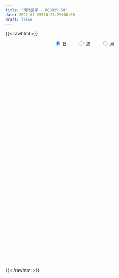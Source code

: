 ```yaml
---
title: "南微医学 - 688029.SH"
date: 2022-07-25T20:21:29+08:00
draft: false
---
```

{{< rawhtml >}}
    <div style="text-align: center">
        <label style="padding: 1rem;"><input style="margin-right: .5rem" type="radio" name="period" value="D" checked onclick="period_change(this)">日</label>
        <label style="padding: 1rem;"><input style="margin-right: .5rem" type="radio" name="period" value="W" onclick="period_change(this)">周</label>
        <label style="padding: 1rem;"><input style="margin-right: .5rem" type="radio" name="period" value="M" onclick="period_change(this)">月</label>
    </div>
    <div id="chart" style="height: 700px;"></div> 
    <script type="text/javascript">
        const D_v = [8666.78,9316.46,5639.7,8632.11,8055.95,9074.67,7490.91,7014.39,12343.51,11095.24,9982.57,13102.59,7995.64,8427.19,10511.25,9230.07,9056.03,6814.78,5018.11,8954.5,5644.68,6917.76,11739.97,10485.09,8112.72,9481.73,6617.25,4610.47,5752.56,5159.35,3498.18,4046.73,3996.81,6296.97,3571.34,5178.83,3821.89,5944.83,4609.03,4850.96,4277.92,6783.82,4803.47,4603.8,10282.67,7454.98,6349.04,8626.88,10382.56,7982.67,4923.64,5230.93,12125.79,5298.85,6171.5,5891.88,5523.66,7101.55,16485.69,10962.91,6446.5,4688.37,3605.14,12497.69,11855.02,8589.27,10290.56,11645.18,8511.2,5204.33,10123.58,10119.75,12306.82,7931.79,5322.27,11750.76,6424.96,5051.6,6803.67,6340.01,4425.32,4827.0,6502.32,4337.63,5551.69,11665.77,9048.92,5772.16,3514.29,3322.16,10127.42,12147.74,7952.02,5396.36,3096.42,2186.88,5888.8,7361.97,14178.92,8291.74,10339.2,18464.32,9099.57,6690.2,16381.18,9487.07,11417.6,7432.52,14362.39,19377.67,22265.82,12811.71,15843.49,8330.71,7744.81,4775.4,9132.94,7008.9,8660.89,7879.85,6011.77,9444.67,6317.05,5190.43,4896.13,10382.49,11878.37,32201.59,24174.68,11438.45,9057.54,10233.07,9739.07,7517.13,7482.93,7523.88,5418.16,10458.61,9575.54,7796.82,9349.65,7320.0,6655.7,4601.33,10328.45,11079.0,6460.72,13212.13,7642.87,5886.66,12236.74,11977.29,8390.53,6936.66,11292.21,11461.99,5509.18,8126.36,7729.3,8344.13,8402.11,7991.86,6496.03,9502.97,12850.17,4303.64,5270.73,4851.73,4500.12,3470.49,4703.61,6706.62,7427.21,7109.23,3773.86,6768.12,9235.92,4326.98,5899.73,4409.48,3791.38,6251.21,5781.86,3416.59,3174.32,3668.26,2762.28,5489.21,6780.17,4985.49,6250.88,3754.19,4757.33,10605.65,10028.08,13381.42,10134.54,9834.93,5650.16,8072.06,7350.08,7219.53,5827.58,5885.42,6652.0,10490.12,8182.79,10844.56,8749.82,10764.04,9415.97,5485.93,13175.99,4868.76,7360.0,9448.8,12912.15,11321.0,7479.47,8520.83,8518.25,13699.74,9684.04,7673.86,6280.8,10108.09,8443.62,7090.08,8497.73,10236.03,8973.67,7743.17,6636.57,9306.69,14226.44,6566.57,10254.62,5189.85,7569.28,5874.57,10026.86,4815.83,8004.2,10510.04,21102.33,14572.3,18328.0,12920.08,15285.52,13684.26,9742.68,9901.5,8637.84,6281.29,6558.58,5935.86,7229.42,6554.43,6634.67,9509.26,8827.32,7274.68,5164.22,7405.57,9126.01,9184.1,10026.43,6510.24,6553.34,5821.3,6905.23,5090.03,6704.16,4655.14,4791.72,5135.27,4781.39,35990.47,17790.2,13497.23,12290.16,21456.95,11606.26,14237.23,8225.19,10235.24,7356.84,7990.16,11297.95,7532.63,6688.33,7085.04,4390.24,9713.25,13723.69,16020.9,13120.78,11482.31,10256.52,10060.43,12997.19,15680.32,9657.62,8738.19,13101.32,9211.64,7939.04,10179.27,7429.58,9514.13,6939.82,9696.47,7962.68,9262.8,11567.09,8106.3,6422.18,8467.24,9711.4,9432.33,7737.26,11604.44,13094.65,9107.78,8571.22,7625.97,5397.97,9839.9,7209.72,12636.28,9809.88,8066.52,6772.1,6150.63,3853.76,6415.86,4782.85,5514.7,3792.61,4539.88,2702.63,7591.55,3493.95,5355.78,5484.01,4720.81,3819.08,3455.63,5987.44,6524.55,9339.15,5117.76,2628.63,4243.38,3455.24,5122.83,6141.55,3504.03,4924.03,5052.1,2900.73,4987.15,7526.66,5159.45,9576.88,10844.34,13647.9,7558.09,7534.5,11482.59,7637.08,11667.76,11381.16,13678.65,7680.43,8739.46,9351.5,14341.77,13841.58,7309.95,8250.22,7534.72,7387.24,6152.74,7813.98,10735.99,10839.58,10027.95,8293.85,6381.11,5962.44,10472.63,6411.24,7624.37,6534.16,11492.1,10130.03,10324.1,8490.62,9300.91,11705.98,7056.17,6945.26,7949.5,11934.26,8182.42,7919.9,7332.38,8263.67,6788.61,9181.3,7536.24,11763.16,19324.11,9100.33,8453.07,8024.96,9312.67,7969.78,6213.18,6026.33,5126.54,11690.25,8151.31,8122.87,6378.91,6415.9,8285.72,7898.86,10303.08,6379.29,7335.15,7694.95,9046.18,6133.53,5437.33,8279.42,12756.02,11468.65,19842.99,19087.9,9990.35,11443.56,9690.09,7482.34,6770.39,7410.37,12541.46,7311.31,8380.55,9986.19,9751.15,5519.02,6602.88,14555.49,12337.46,10083.29,8570.87,5591.93,7986.33,8250.51,10844.32,18512.11,17549.57,21550.93,9700.65,12345.67,10655.33,15241.8,22890.73,13783.94,10544.3,19895.47,20910.88,14001.78,16422.7,12034.15,13258.2,12540.25,11250.58,10530.01,12028.5,15192.61,24289.11,26513.59,21232.79,15436.88,17404.87,10013.36,10550.05,12237.41,7751.82,10819.04,8232.52,9527.0,7691.78,9644.84,34764.0,19691.82,15528.35]
const D_histogram = [0.0,0.3822678063,0.8472916681,1.0366575807,1.7493328731,2.130906661,2.2462695826,2.4599399572,1.7260552117,0.9044112316,-0.4475128377,-1.4568392047,-2.1715884463,-1.5992732309,-1.425958018,-1.6719369191,-2.543092868,-2.6888790356,-2.3764574522,-1.2345022105,-0.1631765126,0.9344501788,3.6755934723,4.0445548315,4.3155089018,3.7926180559,2.5369329524,1.8047929282,0.7062695979,-0.4855087572,-1.2056488695,-1.1199784103,-1.149572988,-0.5529057695,-0.8445540981,-1.6847022781,-1.9573048142,-1.8835091389,-1.8870109753,-2.1884712448,-1.8307326804,-1.6347207827,-1.6902151783,-1.8372369686,-1.918050885,-1.8523942915,-1.912409076,-1.9747643273,-2.2892784238,-2.8128878587,-2.7502074093,-2.1779468452,-1.4555541207,-0.9365417595,-0.6817580992,-0.4537804988,-0.0901479031,-0.0241068244,0.449335952,1.2378031091,1.530541849,1.724753301,1.4959297197,1.9065417588,2.7405707255,3.4154120412,3.6716246017,3.4464527266,3.1596324881,2.5931175101,1.6134302784,0.4798900694,-0.5341242911,-1.4099140067,-2.2105701503,-3.1258077324,-3.1783527186,-2.8001573029,-2.3619840565,-1.5202600344,-1.0278532297,-0.6802207568,-0.1049604032,0.494349271,1.3557104357,1.3005066832,1.3663600873,1.5755519066,1.4675496528,1.5861642243,2.3673094569,1.9959584661,1.5521485646,1.048188871,0.6945692144,0.4629830463,-0.2866596274,-0.9534694759,-2.1432442864,-3.1142778994,-3.9789140644,-4.4799608413,-4.394999371,-4.0290734482,-2.9973515103,-2.4283950399,-1.5821920905,-0.9214197828,-1.1528862665,-1.5784702483,-1.6001235409,-1.2049128135,-0.5823455696,0.1960879785,0.8216398721,1.1265267209,1.6203097256,1.6687574006,1.8969651448,1.6363484463,1.7946744576,2.2217026283,2.0315450287,1.6832472421,1.4455341858,1.2212061253,0.5490130235,-0.2550352532,-0.0255838776,0.7733047781,1.5293615436,2.53262643,2.6215996114,2.3866110796,1.990548255,1.6546186867,1.4863663989,1.7624096972,1.9378715268,1.2963911399,0.7581097232,-0.4343891756,-1.2063477753,-1.7059645452,-2.1528607374,-2.4011708737,-2.5996953249,-1.640893688,-0.7007515833,0.1257634259,1.7813084979,1.8343109423,2.1637519285,2.00608113,2.5678738218,3.1209220215,3.461353091,3.0390696795,2.189679639,1.2544365348,0.247732604,-1.174026072,-2.3160481767,-2.8665942388,-2.9006159354,-2.915202155,-2.8285110155,-2.4620115829,-2.1392276939,-1.982886144,-1.9766633695,-1.2300853215,-1.2881192609,-0.5617552442,-0.0742406387,0.5623744036,0.6744950863,0.7950733879,0.7456174352,0.8617055269,0.7135722639,1.2030518106,1.4919671208,1.6174814412,1.345047994,1.1011622055,0.9179916696,0.1492293959,0.1421185754,0.2646387062,0.8366309963,1.4178595033,1.8078033253,2.2192176895,2.5976808311,3.0280096835,3.0350849684,2.6266330793,2.2756576289,1.7409848529,1.3666761213,1.4725099239,1.248161412,0.4409564167,0.65756732,1.1303372069,1.4555052154,1.8139384411,1.9571466687,2.3868100294,2.6266297303,2.5470203957,3.0779660687,2.8112203696,2.7770417438,2.5031024612,3.1826522279,3.1086913205,2.8285468783,2.4848452926,2.3663792093,0.3470996876,-1.0392621505,-1.7834862165,-2.184898825,-3.2612047903,-4.0527459264,-4.4765867317,-4.7907010044,-4.4872651329,-4.1642861736,-3.5582528116,-2.990556894,-2.0154518514,0.0395974538,1.4077839459,2.1192790491,2.4753238997,2.6646834512,2.5918927797,3.1408479345,2.8712350797,1.7311120435,2.4394708715,0.007728933,-0.7292104415,-2.8971480586,-4.6496436322,-5.0220284279,-5.9783509043,-5.6389220286,-4.5114277862,-3.802903262,-3.0108455944,-1.7160753715,-0.2550548626,-0.2062043553,-0.3055569425,-0.7937532553,-2.4995672457,-2.3947637371,-1.3280819487,-1.13964306,-1.1770987555,0.1750240541,-0.0522941842,0.1273034191,-0.3858766229,-0.6813582829,-0.7544251473,-1.0743774093,-1.4832646113,-1.3206405613,-1.6266526785,-2.2289839173,-2.4743126626,-2.6643649191,-5.587461959,-6.2464191051,-5.8810095178,-3.7790815471,-4.3119631636,-4.7080114949,-4.3084215891,-4.0958211557,-3.9288414487,-3.4954170503,-3.0641830881,-1.5867418736,-0.7520525945,-0.5250045304,0.0367251632,0.4072775121,0.8367614818,2.4912968543,2.130068182,1.2993308577,1.7203604811,1.89740576,2.4350547039,3.1732849071,4.8892182822,5.5118472388,6.0575051908,7.3440527965,8.1320249198,8.3779032734,8.2437271722,7.5251803543,6.5859599169,5.7021944417,4.6165703368,3.533776228,2.6986601529,1.702223209,0.9204246413,0.1869599674,-0.3754402089,-0.7645449297,-1.2870964795,-1.911464772,-2.7808192041,-2.6311769803,-2.2741877795,-2.0030701345,-2.0838779906,-2.3686221522,-1.1998842539,-0.1052968306,-0.3409010757,0.4752943142,0.1537965107,0.3922873676,0.5624917391,0.1193719494,0.4501056955,0.3872502462,-0.2415279465,-0.6037427843,-0.8710525357,-1.1439279269,-1.3963599882,-1.6425374326,-2.1055476103,-2.8528067224,-3.3770884912,-3.538807665,-3.7171124519,-3.0162444091,-1.5267978876,-1.1454798913,-0.8130283986,-0.54656356,-0.8121749778,-0.7349937643,-1.185612438,-1.3382826833,-1.6039432052,-1.7001181222,-1.6524282357,-1.4756480203,-1.5257178481,-1.4961670218,-1.2935969866,-0.8772952851,-1.0118344624,-1.3654847648,-1.9005507201,-2.2623112322,-2.6425747647,-2.6944957206,-2.7697947136,-2.6050647348,-2.7035729498,-2.6200669002,-2.2326215902,-2.0342938275,-1.9117599572,-1.5924621881,-1.287389637,-0.9015449239,-0.9669834905,-0.8182473138,-0.8666726878,-0.7782524097,-0.6394682789,-0.5138636519,0.1539189665,0.6532822765,0.7156451347,0.9593296679,1.694819071,2.0286110698,2.4178045201,2.3390917486,1.9620703528,1.3686946551,1.6026272499,1.5638001947,1.9179083378,2.0307738233,1.9314719906,1.7548743349,1.3736282927,1.2530243573,0.8212579047,0.1999066731,-0.4328511511,-0.4017013557,-0.0700162863,-0.1300612225,-0.4519743224,-0.555717096,-0.176500005,-0.104363325,0.15211092,0.3558941379,0.8157390295,1.1580335822,1.0506024334,0.9638339537,0.7615419984,1.0943206237,1.1286062133,1.0588627213,0.8307083807,0.5050357678,0.0997002705,-0.4117646331,-0.4201870965,-0.6179871671,-0.4702406922,-0.2280956493,0.3412023644,0.5431203444,0.5961226706,0.6180207667,0.3364309077,-0.4347294396,-1.3290133582,-1.4802806127,-1.6880515478,-1.2036554838,-0.8179751559,-0.4869945427,-0.33800363,-0.0229408199,0.488877017,0.8293146717,1.0776977832,1.0486894219,0.9023838477,0.7570945944,0.6655581537,1.1840771054,1.7379127976,1.6516481364,1.4929614624,1.3084759931,1.1145090902,1.0766660289,1.3780771688,1.9210481309,2.544291619,3.1091785325,3.2446873591,3.3818363811,3.2185746678,0.9186143619,-0.8273439845,-1.8952512203,-2.4529791441,-2.2770317811,-1.7473728594,-1.3044241456,-1.0905095137,-1.0620624592,-1.0047055552,-0.7225379267,-0.5429899411,-0.402113216,-0.1962168853,0.0081774347,-0.1724363359,0.2598030631,0.5972579888,0.793711316,0.5871844096,0.537064045,0.4051374202,0.0441337661,-0.1984818146,-0.1029199358,-0.0465060955,-0.0647058685,-0.0239095001,0.1832447756,0.4463776985,0.4898312892,0.6640630447]
const D_fast = [0.0,0.4778347578,1.1546815367,1.6032118445,2.7532203552,3.6675208083,4.3444511255,5.1731064895,4.8707355468,4.2751943747,2.811392096,1.4378559278,0.1802095746,0.3527064823,0.1695321907,-0.4944309402,-2.0013601061,-2.8193660325,-3.1010588122,-2.2677291232,-1.2371975534,0.0940416827,3.7540833443,5.1341834114,6.4840147072,6.9092783752,6.2878265098,6.0068847177,5.0849287869,3.7717732424,2.7502209128,2.5558967694,2.2389089447,2.6973497208,2.1945628677,0.9332391181,0.1713103785,-0.2257712309,-0.7010258111,-1.5496038918,-1.6495484975,-1.8622167955,-2.3402649857,-2.9465960181,-3.5069226558,-3.9043646351,-4.4424816886,-4.9985280218,-5.8853617242,-7.1121931238,-7.7370645267,-7.7092906739,-7.3507864796,-7.0659095583,-6.9815654228,-6.8670329471,-6.5259373271,-6.4659229545,-5.8801461901,-4.7822282558,-4.1068540536,-3.4814542763,-3.3362954277,-2.4490479489,-0.9298763008,0.5988180252,1.7729367361,2.4093780426,2.9124659261,2.9942303257,2.4179006636,1.404332972,0.2567875387,-0.9714806787,-2.3247793597,-4.021468875,-4.8686020408,-5.1904459509,-5.3427687186,-4.8811097051,-4.6456662078,-4.4680889241,-3.9190686713,-3.1961716793,-1.9958829058,-1.7259599874,-1.3185165615,-0.7154367655,-0.4565516061,0.0586040214,1.4315766182,1.559215244,1.5034424836,1.2615300078,1.0815526548,0.9657122483,0.1444046677,-0.7607725498,-2.4863584319,-4.2359615197,-6.0953262009,-7.7163631881,-8.7301515606,-9.3714939998,-9.0891099394,-9.127252229,-8.6765973022,-8.2461799402,-8.7658679906,-9.5860695345,-10.0077537123,-9.9137711883,-9.4367903368,-8.609334794,-7.7783729324,-7.1918544034,-6.2929939673,-5.8273569422,-5.1249079118,-4.9764374987,-4.369442873,-3.3869890452,-3.0692603876,-2.9967463637,-2.8730758736,-2.7921024028,-3.3270422486,-4.1948493387,-3.9717939325,-2.9795790822,-1.8411819308,-0.2047604369,0.5396126473,0.9012768855,1.0028511246,1.080576228,1.2839155399,2.0005612625,2.6604909738,2.3431083719,1.994354386,0.6932581933,-0.3802873502,-1.3063952564,-2.2915066329,-3.1401094877,-3.9885577701,-3.4399795552,-2.6750253463,-1.8170694807,0.2838027158,0.7953828958,1.6657618642,2.0096113481,3.2133724954,4.5466512005,5.7524205427,6.0899045511,5.7879344203,5.1663004498,4.2215296701,2.5062644761,0.7852303272,-0.4819642947,-1.2411399751,-1.9845267335,-2.6049633478,-2.853966811,-3.0659898455,-3.4053698315,-3.8933128994,-3.4542561817,-3.8343199364,-3.2483947307,-2.7794402849,-2.0022316417,-1.7214871875,-1.4021405389,-1.2651921328,-0.9336776593,-0.9034178564,-0.1131753571,0.5487317333,1.078616414,1.1424449654,1.1738497283,1.2201771097,0.4887221851,0.5171410084,0.7058208157,1.4869708549,2.4226642377,3.264558891,4.2307776776,5.2586610269,6.4459923003,7.2118388273,7.460045208,7.6779841648,7.578557602,7.5459179007,8.0198791843,8.1075710254,7.4106051343,7.7916078676,8.5469620562,9.2360063686,10.0479242046,10.6804190994,11.7067849674,12.6032621008,13.1604078652,14.4608450553,14.8969044487,15.5569862589,15.9088225915,17.3840354152,18.0872473379,18.5142396153,18.7917493527,19.2648780718,17.3323734719,15.6861960963,14.4961004761,13.5484631614,11.6568559985,9.8521283808,8.3091408925,6.7973513688,5.9789709571,5.2608783729,4.977348532,4.7974052261,5.2686473058,7.3335959745,9.0537284531,10.2950433186,11.2699191441,12.1254495584,12.7006320818,14.0347992203,14.4829951354,13.77565011,15.0938766559,12.6640669507,11.7448249657,8.852600334,5.9376938524,4.3098019497,1.8588917472,0.7885901157,0.7882274117,0.5460261203,0.5853723893,1.4511237693,2.8483805626,2.8456799811,2.6699381582,1.9833035317,-0.3474022701,-0.8412896958,-0.1066283946,-0.203100271,-0.5348306553,0.8610481678,0.6206563835,0.8320798415,0.2224306438,-0.2433905868,-0.5050637381,-1.0936103524,-1.8733137072,-2.0408497976,-2.7535250845,-3.9131023025,-4.7770092135,-5.6331526997,-9.9531152294,-12.1736771518,-13.2785199439,-12.12136236,-13.7322347674,-15.3052859724,-15.9828014639,-16.7941563194,-17.6093869746,-18.0498168387,-18.3846286486,-17.3038729025,-16.6571967721,-16.5613998406,-15.9904888561,-15.5181171293,-14.8794427891,-12.602083203,-12.4307948298,-12.9366994397,-12.085579696,-11.4341829771,-10.2877703572,-8.7562189273,-5.8179809816,-3.8173902152,-1.7573559656,1.3652048392,4.1861831924,6.5265373644,8.4532930562,9.616041327,10.3233108687,10.865094004,10.9336124832,10.7342624315,10.5738113946,10.002930253,9.4512378456,8.7645131636,8.1082529351,7.5280119818,6.6836863121,5.5814518266,4.0168925935,3.5087405722,3.2971828281,3.0675329395,2.4657555858,1.5888558861,2.457622721,3.5258859366,3.2050564226,4.140075391,3.8570267152,4.193589414,4.5044167203,4.0911399179,4.5344000878,4.5683572001,3.8791970208,3.3660464869,2.8809736015,2.3221162286,1.7205941704,1.0637823678,0.0743852875,-1.3860755052,-2.7546293969,-3.8010504869,-4.9086333867,-4.9618264462,-3.8540793966,-3.7591313731,-3.6299369801,-3.5001130314,-3.9687681938,-4.0753354213,-4.8223572045,-5.3095981206,-5.9762444438,-6.4974488914,-6.8628660638,-7.0549978535,-7.4864971433,-7.8309880725,-7.9518172839,-7.7548394037,-8.1423371966,-8.8373586902,-9.8475623255,-10.7749006457,-11.8158078693,-12.5413527554,-13.3091004267,-13.7956366316,-14.5700380841,-15.1415487596,-15.3122588471,-15.6225045413,-15.9779106603,-16.0567284383,-16.0735032964,-15.9130448143,-16.2202292535,-16.2760549053,-16.5411484512,-16.6472912755,-16.6683742145,-16.6712355004,-15.9649731404,-15.3022892612,-15.0610151193,-14.5774981692,-13.4183039984,-12.5773592321,-11.5837146518,-11.0776544861,-10.9641582937,-11.2153603277,-10.5807709204,-10.2286479269,-9.3950626993,-8.774503758,-8.3909375931,-8.1288166651,-8.1666556341,-7.9740034802,-8.2004554566,-8.7718300199,-9.5128006319,-9.5820761754,-9.2678951776,-9.3604554194,-9.7953620998,-10.0380341475,-9.7029420577,-9.656896209,-9.362394234,-9.0696374816,-8.4058578326,-7.7740548844,-7.6188354249,-7.4646454161,-7.4765518718,-6.8701930906,-6.5537559476,-6.3587837593,-6.3792610048,-6.5786746757,-6.9590851054,-7.5734911673,-7.6869604047,-8.0392572671,-8.0090709653,-7.8239498347,-7.16935123,-6.8316531638,-6.6296201699,-6.4532168822,-6.6506990143,-7.5305417215,-8.7570789797,-9.2784163873,-9.9082002094,-9.7247180163,-9.5435314774,-9.3342994999,-9.2698094947,-8.9604818895,-8.3264447985,-7.7786784758,-7.2608709185,-7.0277069244,-6.9484165366,-6.9044321413,-6.8295790436,-6.0150408156,-5.0267269239,-4.700079551,-4.4855258594,-4.3428923305,-4.2582319608,-4.0269085149,-3.3809780828,-2.357745088,-1.0984286951,0.2437528515,1.1904335178,2.1730416351,2.8144235888,0.7441168733,-1.2086774692,-2.75039751,-3.9213702199,-4.3146808021,-4.2218650952,-4.1050224178,-4.1637351644,-4.4008037247,-4.5946232095,-4.4930900627,-4.4492895624,-4.4089411412,-4.2520990318,-4.0456603532,-4.2693832078,-3.772193043,-3.28542362,-2.8905424639,-2.9502732679,-2.8661276213,-2.896769891,-3.2467401036,-3.538976138,-3.4691442431,-3.4243569266,-3.4587331667,-3.4239141734,-3.1709487038,-2.7962213563,-2.6303099432,-2.2900624265]
const D_slow = [0.0,0.0955669516,0.3073898686,0.5665542638,1.003887482,1.5366141473,2.0981815429,2.7131665323,3.1446803352,3.3707831431,3.2589049337,2.8946951325,2.3517980209,1.9519797132,1.5954902087,1.1775059789,0.5417327619,-0.130486997,-0.72460136,-1.0332269126,-1.0740210408,-0.8404084961,0.078489872,1.0896285799,2.1685058053,3.1166603193,3.7508935574,4.2020917895,4.3786591889,4.2572819996,3.9558697823,3.6758751797,3.3884819327,3.2502554903,3.0391169658,2.6179413963,2.1286151927,1.657737908,1.1859851642,0.638867353,0.1811841829,-0.2274960128,-0.6500498074,-1.1093590495,-1.5888717708,-2.0519703436,-2.5300726126,-3.0237636945,-3.5960833004,-4.2993052651,-4.9868571174,-5.5313438287,-5.8952323589,-6.1293677988,-6.2998073236,-6.4132524483,-6.4357894241,-6.4418161301,-6.3294821421,-6.0200313649,-5.6373959026,-5.2062075773,-4.8322251474,-4.3555897077,-3.6704470263,-2.816594016,-1.8986878656,-1.037074684,-0.2471665619,0.4011128156,0.8044703852,0.9244429025,0.7909118298,0.4384333281,-0.1142092095,-0.8956611426,-1.6902493222,-2.390288648,-2.9807846621,-3.3608496707,-3.6178129781,-3.7878681673,-3.8141082681,-3.6905209504,-3.3515933414,-3.0264666706,-2.6848766488,-2.2909886721,-1.9241012589,-1.5275602029,-0.9357328387,-0.4367432221,-0.048706081,0.2133411368,0.3869834404,0.502729202,0.4310642951,0.1926969261,-0.3431141455,-1.1216836203,-2.1164121364,-3.2364023468,-4.3351521895,-5.3424205516,-6.0917584292,-6.6988571891,-7.0944052117,-7.3247601574,-7.6129817241,-8.0075992861,-8.4076301714,-8.7088583748,-8.8544447672,-8.8054227725,-8.6000128045,-8.3183811243,-7.9133036929,-7.4961143428,-7.0218730566,-6.612785945,-6.1641173306,-5.6086916735,-5.1008054163,-4.6799936058,-4.3186100594,-4.0133085281,-3.8760552722,-3.9398140855,-3.9462100549,-3.7528838604,-3.3705434744,-2.7373868669,-2.0819869641,-1.4853341942,-0.9876971304,-0.5740424587,-0.202450859,0.2381515653,0.722619447,1.046717232,1.2362446628,1.1276473689,0.8260604251,0.3995692888,-0.1386458956,-0.738938614,-1.3888624452,-1.7990858672,-1.974273763,-1.9428329065,-1.4975057821,-1.0389280465,-0.4979900644,0.0035302181,0.6454986736,1.425729179,2.2910674517,3.0508348716,3.5982547813,3.911863915,3.973797066,3.680290548,3.1012785039,2.3846299442,1.6594759603,0.9306754216,0.2235476677,-0.391955228,-0.9267621515,-1.4224836875,-1.9166495299,-2.2241708603,-2.5462006755,-2.6866394866,-2.7051996462,-2.5646060453,-2.3959822738,-2.1972139268,-2.010809568,-1.7953831863,-1.6169901203,-1.3162271676,-0.9432353875,-0.5388650272,-0.2026030286,0.0726875227,0.3021854401,0.3394927891,0.375022433,0.4411821095,0.6503398586,1.0048047344,1.4567555657,2.0115599881,2.6609801959,3.4179826168,4.1767538589,4.8334121287,5.4023265359,5.8375727491,6.1792417795,6.5473692604,6.8594096134,6.9696487176,7.1340405476,7.4166248493,7.7805011532,8.2339857635,8.7232724307,9.319974938,9.9766323706,10.6133874695,11.3828789866,12.0856840791,12.779944515,13.4057201303,14.2013831873,14.9785560174,15.685692737,16.3069040601,16.8984988625,16.9852737844,16.7254582467,16.2795866926,15.7333619864,14.9180607888,13.9048743072,12.7857276243,11.5880523732,10.4662360899,9.4251645465,8.5356013436,7.7879621201,7.2840991573,7.2939985207,7.6459445072,8.1757642695,8.7945952444,9.4607661072,10.1087393021,10.8939512857,11.6117600557,12.0445380665,12.6544057844,12.6563380177,12.4740354073,11.7497483926,10.5873374846,9.3318303776,7.8372426515,6.4275121444,5.2996551978,4.3489293823,3.5962179837,3.1671991408,3.1034354252,3.0518843364,2.9754951008,2.7770567869,2.1521649755,1.5534740413,1.2214535541,0.9365427891,0.6422681002,0.6860241137,0.6729505677,0.7047764225,0.6083072667,0.437967696,0.2493614092,-0.0192329431,-0.3900490959,-0.7202092363,-1.1268724059,-1.6841183852,-2.3026965509,-2.9687877807,-4.3656532704,-5.9272580467,-7.3975104261,-8.3422808129,-9.4202716038,-10.5972744775,-11.6743798748,-12.6983351637,-13.6805455259,-14.5543997885,-15.3204455605,-15.7171310289,-15.9051441775,-16.0363953101,-16.0272140193,-15.9253946413,-15.7162042709,-15.0933800573,-14.5608630118,-14.2360302974,-13.8059401771,-13.3315887371,-12.7228250611,-11.9295038344,-10.7071992638,-9.3292374541,-7.8148611564,-5.9788479573,-3.9458417273,-1.851365909,0.209565884,2.0908609726,3.7373509518,5.1628995623,6.3170421465,7.2004862035,7.8751512417,8.300707044,8.5308132043,8.5775531962,8.4836931439,8.2925569115,7.9707827916,7.4929165986,6.7977117976,6.1399175525,5.5713706076,5.070603074,4.5496335764,3.9574780383,3.6575069748,3.6311827672,3.5459574983,3.6647810768,3.7032302045,3.8013020464,3.9419249812,3.9717679685,4.0842943924,4.1811069539,4.1207249673,3.9697892712,3.7520261373,3.4660441555,3.1169541585,2.7063198004,2.1799328978,1.4667312172,0.6224590944,-0.2622428219,-1.1915209348,-1.9455820371,-2.327281509,-2.6136514818,-2.8169085815,-2.9535494715,-3.156593216,-3.340341657,-3.6367447665,-3.9713154373,-4.3723012386,-4.7973307692,-5.2104378281,-5.5793498332,-5.9607792952,-6.3348210507,-6.6582202973,-6.8775441186,-7.1305027342,-7.4718739254,-7.9470116054,-8.5125894135,-9.1732331046,-9.8468570348,-10.5393057132,-11.1905718969,-11.8664651343,-12.5214818594,-13.0796372569,-13.5882107138,-14.0661507031,-14.4642662501,-14.7861136594,-15.0114998904,-15.253245763,-15.4578075915,-15.6744757634,-15.8690388658,-16.0289059356,-16.1573718485,-16.1188921069,-15.9555715378,-15.7766602541,-15.5368278371,-15.1131230694,-14.6059703019,-14.0015191719,-13.4167462347,-12.9262286465,-12.5840549828,-12.1833981703,-11.7924481216,-11.3129710371,-10.8052775813,-10.3224095837,-9.883691,-9.5402839268,-9.2270278375,-9.0217133613,-8.971736693,-9.0799494808,-9.1803748197,-9.1978788913,-9.2303941969,-9.3433877775,-9.4823170515,-9.5264420527,-9.552532884,-9.514505154,-9.4255316195,-9.2215968621,-8.9320884666,-8.6694378582,-8.4284793698,-8.2380938702,-7.9645137143,-7.682362161,-7.4176464806,-7.2099693855,-7.0837104435,-7.0587853759,-7.1617265342,-7.2667733083,-7.4212701,-7.5388302731,-7.5958541854,-7.5105535943,-7.3747735082,-7.2257428406,-7.0712376489,-6.987129922,-7.0958122819,-7.4280656214,-7.7981357746,-8.2201486616,-8.5210625325,-8.7255563215,-8.8473049572,-8.9318058647,-8.9375410696,-8.8153218154,-8.6079931475,-8.3385687017,-8.0763963462,-7.8508003843,-7.6615267357,-7.4951371973,-7.199117921,-6.7646397216,-6.3517276874,-5.9784873218,-5.6513683236,-5.372741051,-5.1035745438,-4.7590552516,-4.2787932189,-3.6427203141,-2.865425681,-2.0542538412,-1.208794746,-0.404151079,-0.1744974885,-0.3813334847,-0.8551462897,-1.4683910758,-2.037649021,-2.4744922359,-2.8005982723,-3.0732256507,-3.3387412655,-3.5899176543,-3.770552136,-3.9062996213,-4.0068279252,-4.0558821466,-4.0538377879,-4.0969468719,-4.0319961061,-3.8826816089,-3.6842537799,-3.5374576775,-3.4031916662,-3.3019073112,-3.2908738697,-3.3404943233,-3.3662243073,-3.3778508311,-3.3940272983,-3.4000046733,-3.3541934794,-3.2425990548,-3.1201412325,-2.9541254713]
const D_data = [['2020-07-02', 235.34, 226.81, 222.88, 237.51],['2020-07-03', 225.2, 232.8, 222.86, 240.4],['2020-07-06', 233.0, 236.66, 226.02, 238.38],['2020-07-07', 233.58, 235.8, 232.02, 242.32],['2020-07-08', 240.0, 246.04, 236.05, 251.0],['2020-07-09', 245.1, 246.6, 240.02, 250.02],['2020-07-10', 247.0, 246.63, 243.2, 253.86],['2020-07-13', 247.8, 250.99, 246.52, 252.43],['2020-07-14', 249.0, 239.8, 236.52, 249.0],['2020-07-15', 238.48, 236.0, 233.38, 245.51],['2020-07-16', 235.96, 224.11, 222.0, 237.96],['2020-07-17', 224.0, 221.67, 207.52, 226.98],['2020-07-20', 222.2, 219.6, 210.5, 223.5],['2020-07-21', 218.0, 234.14, 217.4, 234.21],['2020-07-22', 234.24, 230.2, 226.06, 239.73],['2020-07-23', 229.8, 223.7, 223.5, 233.45],['2020-07-24', 222.03, 211.26, 211.23, 223.23],['2020-07-27', 210.79, 215.52, 208.61, 217.36],['2020-07-28', 215.06, 219.62, 213.52, 223.7],['2020-07-29', 220.89, 232.39, 217.91, 235.0],['2020-07-30', 232.0, 236.8, 230.0, 237.33],['2020-07-31', 233.64, 243.19, 233.64, 243.4],['2020-08-03', 245.06, 276.01, 245.06, 283.0],['2020-08-04', 278.0, 257.9, 252.51, 278.0],['2020-08-05', 257.78, 262.0, 254.0, 271.0],['2020-08-06', 262.0, 255.0, 251.8, 266.5],['2020-08-07', 253.9, 244.02, 238.0, 259.91],['2020-08-10', 243.8, 247.5, 238.02, 251.25],['2020-08-11', 246.01, 239.56, 238.0, 248.48],['2020-08-12', 236.75, 232.88, 227.26, 239.55],['2020-08-13', 237.73, 233.51, 232.7, 244.52],['2020-08-14', 234.55, 241.5, 230.0, 242.57],['2020-08-17', 240.75, 239.8, 235.0, 240.75],['2020-08-18', 240.95, 248.98, 240.95, 252.4],['2020-08-19', 250.27, 238.56, 238.1, 250.27],['2020-08-20', 237.0, 228.0, 227.92, 237.0],['2020-08-21', 228.13, 230.97, 228.13, 236.89],['2020-08-24', 230.0, 233.5, 218.21, 234.79],['2020-08-25', 231.81, 231.41, 230.0, 236.0],['2020-08-26', 232.07, 225.34, 223.0, 235.88],['2020-08-27', 225.13, 232.2, 220.3, 232.36],['2020-08-28', 231.77, 230.28, 222.5, 234.27],['2020-08-31', 229.1, 226.11, 225.0, 232.8],['2020-09-01', 227.9, 222.87, 222.01, 227.9],['2020-09-02', 223.2, 221.38, 212.01, 224.45],['2020-09-03', 222.0, 221.4, 214.88, 228.0],['2020-09-04', 218.68, 218.0, 213.13, 220.98],['2020-09-07', 216.0, 215.68, 212.5, 221.25],['2020-09-08', 215.68, 209.31, 203.75, 216.68],['2020-09-09', 206.48, 201.8, 200.8, 207.53],['2020-09-10', 204.5, 205.0, 202.62, 209.0],['2020-09-11', 202.02, 210.38, 202.02, 214.98],['2020-09-14', 216.0, 213.5, 210.52, 228.97],['2020-09-15', 213.5, 212.5, 207.53, 215.5],['2020-09-16', 211.9, 209.75, 209.02, 215.5],['2020-09-17', 207.0, 209.36, 204.68, 213.88],['2020-09-18', 211.8, 211.53, 207.5, 212.7],['2020-09-21', 212.32, 208.0, 206.7, 213.0],['2020-09-22', 208.0, 213.83, 205.23, 218.33],['2020-09-23', 215.5, 221.0, 215.0, 225.5],['2020-09-24', 221.85, 218.0, 217.12, 221.98],['2020-09-25', 218.44, 218.62, 215.48, 222.88],['2020-09-28', 218.63, 213.8, 213.56, 220.22],['2020-09-29', 215.0, 223.02, 212.89, 225.3],['2020-09-30', 224.97, 233.0, 222.21, 234.99],['2020-10-09', 234.5, 237.11, 232.0, 239.63],['2020-10-12', 237.6, 236.9, 233.0, 243.9],['2020-10-13', 236.9, 233.6, 231.11, 241.99],['2020-10-14', 232.68, 234.0, 231.26, 235.79],['2020-10-15', 234.8, 230.5, 230.07, 236.5],['2020-10-16', 230.0, 222.9, 220.9, 233.4],['2020-10-19', 222.85, 216.2, 215.18, 222.85],['2020-10-20', 217.0, 211.97, 205.91, 217.58],['2020-10-21', 213.21, 207.88, 206.58, 214.04],['2020-10-22', 209.43, 202.84, 200.95, 209.49],['2020-10-23', 204.56, 194.53, 191.0, 207.0],['2020-10-26', 192.16, 200.0, 192.16, 201.0],['2020-10-27', 200.82, 203.59, 199.02, 204.8],['2020-10-28', 206.0, 204.1, 200.8, 207.14],['2020-10-29', 203.16, 210.62, 201.02, 210.79],['2020-10-30', 210.0, 208.34, 205.3, 210.31],['2020-11-02', 208.12, 207.59, 204.21, 210.0],['2020-11-03', 205.5, 212.09, 201.65, 212.1],['2020-11-04', 211.82, 215.2, 210.0, 216.0],['2020-11-05', 218.0, 222.69, 215.38, 222.88],['2020-11-06', 221.08, 214.0, 200.2, 222.72],['2020-11-09', 213.0, 216.21, 205.11, 219.8],['2020-11-10', 216.0, 219.58, 214.11, 224.88],['2020-11-11', 219.01, 216.8, 211.13, 220.01],['2020-11-12', 216.01, 220.65, 215.22, 222.54],['2020-11-13', 218.73, 232.81, 217.03, 234.0],['2020-11-16', 252.43, 221.13, 218.9, 252.43],['2020-11-17', 222.7, 219.4, 208.6, 222.7],['2020-11-18', 219.6, 217.13, 212.5, 222.77],['2020-11-19', 215.18, 217.43, 215.18, 221.8],['2020-11-20', 217.43, 217.9, 216.01, 219.78],['2020-11-23', 216.0, 208.88, 208.39, 218.8],['2020-11-24', 209.77, 205.62, 200.0, 210.4],['2020-11-25', 204.11, 192.77, 189.52, 204.11],['2020-11-26', 191.77, 187.43, 185.01, 194.98],['2020-11-27', 187.0, 180.7, 179.4, 188.77],['2020-11-30', 180.7, 177.77, 176.41, 185.0],['2020-12-01', 177.95, 179.88, 177.18, 183.0],['2020-12-02', 180.44, 180.55, 178.25, 182.86],['2020-12-03', 181.32, 189.05, 180.31, 190.88],['2020-12-04', 188.2, 184.5, 181.81, 189.64],['2020-12-07', 184.45, 189.22, 184.45, 192.65],['2020-12-08', 189.04, 188.95, 188.1, 194.7],['2020-12-09', 190.0, 177.03, 176.25, 190.0],['2020-12-10', 175.5, 170.6, 170.0, 178.88],['2020-12-11', 171.3, 172.0, 165.5, 172.0],['2020-12-14', 171.2, 175.89, 170.1, 177.5],['2020-12-15', 176.0, 179.53, 175.1, 182.53],['2020-12-16', 180.0, 183.87, 179.6, 185.48],['2020-12-17', 185.0, 184.93, 181.17, 186.88],['2020-12-18', 184.39, 183.01, 180.88, 185.0],['2020-12-21', 183.0, 187.49, 180.0, 187.49],['2020-12-22', 185.5, 183.6, 181.73, 187.0],['2020-12-23', 182.59, 187.0, 178.0, 188.8],['2020-12-24', 186.51, 181.23, 180.52, 189.34],['2020-12-25', 181.0, 186.67, 179.08, 187.0],['2020-12-28', 186.63, 192.4, 182.35, 193.85],['2020-12-29', 193.95, 186.25, 186.18, 193.95],['2020-12-30', 187.5, 183.6, 182.28, 187.57],['2020-12-31', 183.77, 184.01, 182.75, 187.48],['2021-01-04', 184.15, 183.4, 182.78, 187.99],['2021-01-05', 183.62, 175.5, 175.13, 184.95],['2021-01-08', 169.36, 169.4, 162.0, 174.49],['2021-01-11', 169.0, 180.12, 166.43, 183.68],['2021-01-12', 178.95, 189.8, 178.46, 191.8],['2021-01-13', 189.02, 193.9, 187.12, 195.0],['2021-01-14', 192.79, 202.97, 192.0, 206.0],['2021-01-15', 201.11, 196.2, 187.9, 202.98],['2021-01-18', 195.0, 193.5, 189.79, 195.9],['2021-01-19', 191.11, 191.35, 188.8, 198.0],['2021-01-20', 191.1, 191.47, 189.18, 195.76],['2021-01-21', 190.19, 193.41, 190.19, 197.14],['2021-01-22', 194.6, 200.58, 191.48, 202.36],['2021-01-25', 201.99, 202.1, 196.02, 203.5],['2021-01-26', 200.0, 192.02, 191.03, 203.8],['2021-01-27', 192.22, 191.1, 185.79, 193.49],['2021-01-28', 190.88, 178.5, 178.25, 190.88],['2021-01-29', 180.2, 177.92, 177.01, 185.03],['2021-02-01', 178.9, 176.8, 175.45, 181.89],['2021-02-02', 177.5, 173.36, 173.25, 178.77],['2021-02-03', 171.1, 172.07, 167.06, 175.95],['2021-02-04', 170.35, 169.32, 167.9, 172.07],['2021-02-05', 170.83, 183.96, 170.83, 185.55],['2021-02-08', 183.0, 187.67, 178.03, 188.88],['2021-02-09', 188.8, 190.53, 184.13, 192.91],['2021-02-10', 190.54, 208.18, 190.01, 210.47],['2021-02-18', 206.74, 194.0, 193.5, 212.24],['2021-02-19', 194.0, 200.0, 191.01, 201.88],['2021-02-22', 197.11, 196.0, 191.98, 199.76],['2021-02-23', 196.1, 208.0, 192.99, 214.8],['2021-02-24', 208.0, 213.35, 206.51, 218.97],['2021-02-25', 211.2, 216.02, 209.09, 217.47],['2021-02-26', 210.0, 209.23, 205.3, 217.0],['2021-03-01', 206.0, 203.0, 202.28, 212.26],['2021-03-02', 206.0, 199.0, 197.02, 209.49],['2021-03-03', 198.88, 194.0, 190.1, 201.91],['2021-03-04', 192.0, 182.38, 180.78, 193.8],['2021-03-05', 179.3, 178.01, 176.21, 183.5],['2021-03-08', 178.01, 179.14, 173.0, 182.36],['2021-03-09', 175.8, 182.0, 174.77, 192.5],['2021-03-10', 183.1, 179.96, 178.5, 186.0],['2021-03-11', 180.87, 179.2, 174.07, 182.82],['2021-03-12', 179.14, 181.8, 174.03, 182.19],['2021-03-15', 180.87, 181.18, 176.5, 182.5],['2021-03-16', 181.0, 178.57, 177.0, 182.99],['2021-03-17', 176.5, 175.3, 173.22, 179.48],['2021-03-18', 176.38, 185.04, 175.96, 189.5],['2021-03-19', 183.3, 175.47, 173.8, 185.04],['2021-03-22', 175.8, 186.0, 175.0, 187.78],['2021-03-23', 186.47, 185.66, 179.68, 188.2],['2021-03-24', 185.66, 190.4, 184.37, 194.96],['2021-03-25', 188.38, 186.0, 184.83, 195.48],['2021-03-26', 186.2, 187.0, 184.01, 190.9],['2021-03-29', 187.0, 185.38, 181.83, 190.5],['2021-03-30', 185.79, 188.01, 185.75, 191.0],['2021-03-31', 189.59, 185.0, 184.13, 189.59],['2021-04-01', 186.5, 194.48, 184.47, 195.97],['2021-04-02', 195.2, 195.0, 191.11, 197.0],['2021-04-06', 195.4, 195.22, 195.01, 199.99],['2021-04-07', 195.75, 190.97, 189.82, 196.8],['2021-04-08', 191.63, 190.9, 189.0, 193.5],['2021-04-09', 192.0, 191.34, 188.01, 192.94],['2021-04-12', 191.51, 181.89, 180.3, 193.19],['2021-04-13', 180.18, 189.5, 180.18, 191.38],['2021-04-14', 188.01, 191.66, 187.06, 193.4],['2021-04-15', 190.18, 199.7, 190.18, 200.97],['2021-04-16', 198.88, 203.97, 197.01, 204.16],['2021-04-19', 203.98, 205.68, 203.34, 211.79],['2021-04-20', 205.68, 209.99, 205.68, 215.0],['2021-04-21', 210.42, 213.99, 208.5, 217.49],['2021-04-22', 218.0, 219.53, 214.18, 222.65],['2021-04-23', 219.0, 218.39, 216.7, 226.0],['2021-04-26', 216.57, 215.01, 212.29, 219.97],['2021-04-27', 216.88, 216.37, 214.0, 218.8],['2021-04-28', 215.61, 214.08, 212.02, 221.5],['2021-04-29', 213.64, 215.73, 210.1, 217.25],['2021-04-30', 216.0, 223.07, 212.69, 225.02],['2021-05-06', 221.99, 220.66, 216.19, 227.0],['2021-05-07', 220.95, 212.22, 211.0, 223.11],['2021-05-10', 213.44, 224.9, 213.0, 227.0],['2021-05-11', 222.15, 231.74, 221.11, 236.0],['2021-05-12', 230.59, 234.18, 224.51, 236.0],['2021-05-13', 229.75, 238.91, 228.23, 244.0],['2021-05-14', 239.8, 240.3, 234.11, 243.88],['2021-05-17', 238.99, 248.48, 238.97, 252.5],['2021-05-18', 246.3, 251.31, 245.0, 258.38],['2021-05-19', 252.98, 251.29, 250.32, 260.38],['2021-05-20', 250.9, 264.0, 250.11, 271.28],['2021-05-21', 264.0, 258.76, 256.0, 265.69],['2021-05-24', 258.76, 264.88, 257.12, 267.0],['2021-05-25', 263.01, 265.03, 256.0, 267.6],['2021-05-26', 263.0, 282.34, 263.0, 287.74],['2021-05-27', 282.34, 279.15, 268.67, 292.0],['2021-05-28', 284.27, 280.18, 276.25, 290.01],['2021-05-31', 282.27, 282.11, 271.01, 284.44],['2021-06-01', 283.09, 288.0, 279.0, 289.93],['2021-06-02', 285.91, 261.88, 258.99, 292.8],['2021-06-03', 262.06, 262.7, 260.42, 272.0],['2021-06-04', 260.0, 266.19, 257.57, 271.0],['2021-06-07', 266.19, 268.07, 261.25, 272.66],['2021-06-08', 268.07, 255.6, 250.0, 268.79],['2021-06-09', 251.01, 253.22, 249.0, 257.88],['2021-06-10', 255.0, 253.01, 248.39, 256.8],['2021-06-11', 254.13, 250.4, 248.6, 262.14],['2021-06-15', 249.1, 255.96, 247.83, 261.95],['2021-06-16', 253.06, 255.85, 249.81, 264.65],['2021-06-17', 252.0, 260.1, 251.11, 262.16],['2021-06-18', 258.0, 261.34, 255.1, 266.47],['2021-06-21', 258.1, 269.7, 253.5, 273.88],['2021-06-22', 267.11, 291.71, 267.11, 294.15],['2021-06-23', 290.01, 294.04, 286.5, 297.77],['2021-06-24', 293.0, 294.0, 281.56, 297.99],['2021-06-25', 293.0, 295.5, 288.0, 295.95],['2021-06-28', 295.0, 298.26, 286.87, 303.29],['2021-06-29', 300.0, 298.8, 293.88, 302.78],['2021-06-30', 297.9, 311.69, 297.9, 320.68],['2021-07-01', 312.6, 306.21, 303.65, 317.0],['2021-07-02', 306.57, 295.01, 290.01, 308.33],['2021-07-05', 294.5, 320.45, 294.19, 322.22],['2021-07-06', 323.13, 279.2, 271.0, 323.66],['2021-07-07', 278.02, 293.35, 276.99, 296.66],['2021-07-08', 287.48, 267.8, 260.0, 291.97],['2021-07-09', 265.0, 260.93, 253.0, 269.58],['2021-07-12', 260.03, 270.0, 258.0, 282.11],['2021-07-13', 273.24, 255.88, 249.22, 274.88],['2021-07-14', 255.6, 266.8, 255.0, 271.8],['2021-07-15', 264.0, 277.42, 261.57, 277.96],['2021-07-16', 277.41, 274.5, 264.77, 281.0],['2021-07-19', 269.01, 277.45, 268.0, 281.0],['2021-07-20', 274.6, 288.0, 274.5, 292.88],['2021-07-21', 289.33, 297.22, 285.0, 299.86],['2021-07-22', 295.59, 283.87, 280.0, 302.0],['2021-07-23', 294.97, 282.1, 280.07, 294.97],['2021-07-26', 282.1, 275.6, 270.15, 288.0],['2021-07-27', 275.45, 253.41, 253.0, 283.25],['2021-07-28', 250.2, 270.06, 250.2, 273.94],['2021-07-29', 270.43, 284.0, 269.1, 287.88],['2021-07-30', 283.0, 275.56, 268.13, 285.37],['2021-08-02', 272.0, 272.32, 261.07, 279.5],['2021-08-03', 267.0, 293.0, 267.0, 294.9],['2021-08-04', 287.88, 276.4, 273.0, 292.01],['2021-08-05', 272.41, 281.5, 264.89, 287.87],['2021-08-06', 280.0, 271.9, 269.01, 290.0],['2021-08-09', 274.0, 272.08, 266.91, 284.29],['2021-08-10', 273.88, 273.34, 265.0, 278.0],['2021-08-11', 270.71, 268.46, 266.0, 275.0],['2021-08-12', 266.01, 264.31, 263.63, 275.88],['2021-08-13', 264.31, 269.6, 264.3, 279.54],['2021-08-16', 269.59, 262.02, 260.02, 275.04],['2021-08-17', 262.0, 254.09, 250.87, 265.0],['2021-08-18', 259.0, 254.09, 252.21, 267.0],['2021-08-19', 254.09, 251.16, 249.6, 258.11],['2021-08-20', 251.15, 204.61, 200.93, 251.17],['2021-08-23', 203.55, 217.78, 201.13, 220.0],['2021-08-24', 220.99, 224.0, 213.0, 227.83],['2021-08-25', 223.34, 247.46, 223.34, 247.74],['2021-08-26', 240.0, 214.17, 209.0, 240.0],['2021-08-27', 217.28, 208.31, 205.7, 218.14],['2021-08-30', 213.51, 213.08, 205.31, 219.77],['2021-08-31', 216.93, 207.28, 203.6, 216.99],['2021-09-01', 208.83, 202.63, 201.98, 211.28],['2021-09-02', 202.64, 202.6, 200.0, 211.5],['2021-09-03', 201.57, 200.15, 198.89, 206.24],['2021-09-06', 198.01, 214.36, 197.1, 219.62],['2021-09-07', 217.0, 209.38, 205.0, 217.0],['2021-09-08', 211.0, 201.85, 200.05, 211.0],['2021-09-09', 202.88, 205.7, 202.88, 210.6],['2021-09-10', 205.16, 203.73, 202.12, 208.1],['2021-09-13', 205.67, 204.88, 203.8, 218.27],['2021-09-14', 204.74, 225.03, 203.78, 230.48],['2021-09-15', 225.94, 203.01, 202.77, 225.94],['2021-09-16', 204.0, 193.21, 191.48, 204.0],['2021-09-17', 194.66, 207.0, 190.21, 208.99],['2021-09-22', 207.0, 205.08, 200.52, 213.0],['2021-09-23', 203.2, 211.42, 201.69, 215.6],['2021-09-24', 210.85, 217.89, 208.21, 223.0],['2021-09-27', 219.0, 238.43, 217.48, 239.6],['2021-09-28', 235.43, 233.82, 230.6, 243.58],['2021-09-29', 230.5, 239.45, 230.18, 245.2],['2021-09-30', 235.21, 258.11, 235.21, 270.6],['2021-10-08', 262.0, 263.0, 249.0, 264.0],['2021-10-11', 269.0, 265.23, 256.07, 271.47],['2021-10-12', 264.32, 267.33, 262.5, 277.58],['2021-10-13', 266.32, 264.19, 262.9, 276.43],['2021-10-14', 268.18, 263.01, 257.13, 269.3],['2021-10-15', 262.96, 264.33, 259.02, 267.79],['2021-10-18', 262.79, 261.42, 251.51, 263.79],['2021-10-19', 254.92, 259.81, 253.52, 262.99],['2021-10-20', 258.81, 261.29, 257.18, 268.61],['2021-10-21', 261.45, 257.22, 252.8, 281.87],['2021-10-22', 260.0, 257.34, 254.31, 266.77],['2021-10-25', 256.22, 255.5, 248.97, 262.57],['2021-10-26', 258.45, 255.27, 252.02, 261.87],['2021-10-27', 252.7, 255.6, 242.1, 258.49],['2021-10-28', 255.6, 251.79, 244.2, 257.03],['2021-10-29', 250.0, 247.22, 241.0, 253.59],['2021-11-01', 244.3, 239.23, 236.28, 249.41],['2021-11-02', 238.0, 248.8, 233.52, 256.9],['2021-11-03', 248.08, 251.64, 244.3, 258.02],['2021-11-04', 256.5, 251.31, 249.02, 262.0],['2021-11-05', 254.5, 246.46, 244.68, 257.49],['2021-11-08', 245.01, 241.73, 239.3, 249.7],['2021-11-09', 241.75, 261.46, 241.74, 263.69],['2021-11-10', 267.0, 266.67, 261.03, 275.0],['2021-11-11', 260.8, 252.66, 243.0, 266.13],['2021-11-12', 250.02, 267.99, 249.01, 275.8],['2021-11-15', 269.19, 255.85, 255.01, 270.26],['2021-11-16', 255.84, 263.4, 250.56, 265.62],['2021-11-17', 262.0, 264.59, 255.0, 268.98],['2021-11-18', 264.56, 257.0, 255.38, 264.56],['2021-11-19', 255.05, 267.2, 252.43, 270.88],['2021-11-22', 265.99, 263.92, 261.9, 274.5],['2021-11-23', 263.06, 255.6, 255.1, 270.48],['2021-11-24', 255.05, 256.49, 254.9, 264.0],['2021-11-25', 256.64, 255.93, 251.14, 261.28],['2021-11-26', 255.07, 254.1, 251.93, 261.18],['2021-11-29', 254.78, 252.38, 246.0, 259.78],['2021-11-30', 251.38, 250.3, 247.5, 256.79],['2021-12-01', 247.31, 244.5, 243.14, 251.96],['2021-12-02', 244.98, 235.92, 235.17, 247.47],['2021-12-03', 237.99, 232.91, 232.1, 240.3],['2021-12-06', 232.0, 232.84, 228.66, 237.9],['2021-12-07', 234.61, 228.69, 228.13, 235.9],['2021-12-08', 230.46, 238.2, 228.3, 241.99],['2021-12-09', 237.18, 251.9, 236.42, 253.96],['2021-12-10', 250.01, 241.66, 239.13, 251.76],['2021-12-13', 242.99, 241.81, 240.14, 249.21],['2021-12-14', 244.0, 241.65, 240.26, 244.21],['2021-12-15', 241.0, 234.0, 233.15, 241.0],['2021-12-16', 237.51, 236.7, 229.68, 237.51],['2021-12-17', 235.01, 227.8, 225.98, 238.66],['2021-12-20', 224.77, 228.34, 223.95, 232.78],['2021-12-21', 231.89, 224.01, 223.18, 231.89],['2021-12-22', 225.9, 223.17, 221.12, 227.89],['2021-12-23', 224.0, 222.78, 221.0, 229.0],['2021-12-24', 221.94, 222.98, 220.8, 224.94],['2021-12-27', 221.96, 218.45, 213.34, 224.44],['2021-12-28', 221.57, 217.3, 215.0, 226.0],['2021-12-29', 217.63, 218.05, 217.0, 223.13],['2021-12-30', 216.0, 220.57, 216.0, 226.5],['2021-12-31', 220.33, 212.67, 211.21, 221.99],['2022-01-04', 212.1, 206.6, 203.0, 214.36],['2022-01-05', 206.02, 199.5, 198.63, 208.54],['2022-01-06', 199.5, 196.39, 195.96, 201.34],['2022-01-07', 197.89, 190.91, 189.39, 197.89],['2022-01-10', 191.01, 190.35, 186.5, 194.0],['2022-01-11', 191.28, 186.06, 184.01, 193.37],['2022-01-12', 187.0, 185.6, 183.8, 190.1],['2022-01-13', 186.31, 178.7, 178.03, 187.69],['2022-01-14', 176.59, 177.06, 175.58, 179.55],['2022-01-17', 179.0, 178.37, 175.11, 179.46],['2022-01-18', 177.31, 173.97, 172.94, 178.18],['2022-01-19', 172.03, 170.33, 167.0, 174.12],['2022-01-20', 171.03, 170.55, 167.03, 173.48],['2022-01-21', 169.85, 168.82, 166.06, 171.5],['2022-01-24', 167.71, 168.7, 165.01, 169.51],['2022-01-25', 167.69, 161.0, 160.0, 168.7],['2022-01-26', 161.98, 161.0, 160.0, 166.64],['2022-01-27', 161.81, 155.9, 155.01, 163.9],['2022-01-28', 157.99, 154.81, 153.94, 161.61],['2022-02-07', 157.0, 153.21, 150.08, 157.8],['2022-02-08', 152.61, 151.0, 147.12, 155.0],['2022-02-09', 152.52, 157.5, 150.06, 159.09],['2022-02-10', 158.14, 156.59, 154.21, 158.14],['2022-02-11', 157.99, 150.92, 150.33, 157.99],['2022-02-14', 150.92, 152.46, 148.51, 152.78],['2022-02-15', 153.75, 160.16, 151.06, 160.56],['2022-02-16', 159.04, 157.4, 157.0, 162.5],['2022-02-17', 156.11, 159.8, 155.8, 160.82],['2022-02-18', 158.08, 154.73, 153.68, 158.08],['2022-02-21', 154.68, 149.6, 149.49, 159.58],['2022-02-22', 149.0, 143.77, 142.36, 149.0],['2022-02-23', 144.09, 152.59, 144.09, 153.9],['2022-02-24', 152.0, 149.26, 147.2, 152.74],['2022-02-25', 148.77, 154.79, 148.77, 157.55],['2022-02-28', 161.36, 153.04, 151.51, 164.0],['2022-03-01', 154.01, 150.5, 149.34, 154.98],['2022-03-02', 148.3, 148.82, 145.45, 149.78],['2022-03-03', 149.27, 144.61, 143.76, 150.19],['2022-03-04', 142.62, 146.23, 142.62, 151.97],['2022-03-07', 146.0, 140.36, 139.65, 146.0],['2022-03-08', 143.21, 134.25, 133.0, 143.21],['2022-03-09', 134.48, 129.32, 127.12, 135.97],['2022-03-10', 133.2, 134.37, 131.7, 136.49],['2022-03-11', 131.68, 137.62, 130.36, 138.18],['2022-03-14', 136.58, 132.05, 131.5, 138.0],['2022-03-15', 129.69, 126.17, 126.01, 133.56],['2022-03-16', 129.0, 126.0, 121.0, 130.98],['2022-03-17', 127.94, 131.15, 126.8, 135.0],['2022-03-18', 130.99, 127.05, 125.14, 131.77],['2022-03-21', 127.73, 128.91, 126.5, 130.0],['2022-03-22', 128.92, 128.35, 125.59, 130.3],['2022-03-23', 127.78, 132.5, 126.1, 133.6],['2022-03-24', 130.81, 132.7, 127.81, 133.44],['2022-03-25', 132.7, 127.33, 127.0, 133.8],['2022-03-28', 126.0, 126.65, 124.89, 127.85],['2022-03-29', 126.88, 123.92, 123.66, 130.0],['2022-03-30', 125.0, 130.57, 123.69, 131.09],['2022-03-31', 130.56, 127.6, 127.33, 132.5],['2022-04-01', 126.75, 126.0, 124.01, 128.9],['2022-04-06', 126.01, 122.92, 122.4, 126.5],['2022-04-07', 121.85, 119.71, 119.5, 124.77],['2022-04-08', 120.5, 115.96, 115.03, 120.85],['2022-04-11', 115.12, 111.0, 110.12, 115.4],['2022-04-12', 112.0, 114.53, 111.11, 114.88],['2022-04-13', 113.4, 110.13, 109.57, 114.62],['2022-04-14', 110.5, 112.82, 110.5, 114.33],['2022-04-15', 112.73, 113.7, 109.5, 115.19],['2022-04-18', 113.5, 118.97, 111.76, 120.6],['2022-04-19', 117.62, 115.75, 115.5, 121.5],['2022-04-20', 116.16, 113.99, 113.74, 117.2],['2022-04-21', 113.26, 113.27, 112.48, 118.2],['2022-04-22', 112.86, 108.14, 106.8, 112.86],['2022-04-25', 103.21, 98.1, 98.03, 106.99],['2022-04-26', 92.5, 90.29, 89.3, 96.45],['2022-04-27', 90.64, 94.55, 85.59, 96.61],['2022-04-28', 95.54, 90.45, 89.68, 95.55],['2022-04-29', 91.27, 97.52, 90.74, 98.36],['2022-05-05', 97.32, 96.6, 94.52, 99.9],['2022-05-06', 95.17, 96.08, 94.13, 98.87],['2022-05-09', 97.09, 93.5, 92.57, 97.49],['2022-05-10', 91.23, 95.42, 90.75, 96.08],['2022-05-11', 95.43, 99.05, 95.03, 102.48],['2022-05-12', 98.92, 98.5, 97.56, 101.0],['2022-05-13', 100.16, 98.5, 96.79, 102.0],['2022-05-16', 100.2, 95.3, 94.53, 100.87],['2022-05-17', 95.28, 93.0, 92.0, 95.28],['2022-05-18', 92.69, 91.78, 91.57, 94.64],['2022-05-19', 89.93, 91.3, 89.19, 91.59],['2022-05-20', 91.3, 99.8, 90.88, 100.49],['2022-05-23', 100.05, 103.33, 100.05, 106.38],['2022-05-24', 103.88, 97.0, 97.0, 103.88],['2022-05-25', 96.22, 95.81, 94.1, 99.09],['2022-05-26', 95.77, 94.85, 93.27, 97.52],['2022-05-27', 95.88, 93.89, 93.22, 98.3],['2022-05-30', 94.08, 95.35, 92.5, 98.01],['2022-05-31', 94.94, 100.6, 93.63, 102.38],['2022-06-01', 102.17, 106.6, 101.72, 109.5],['2022-06-02', 107.47, 112.0, 104.0, 112.69],['2022-06-06', 113.1, 116.3, 113.0, 118.97],['2022-06-07', 115.72, 115.02, 113.0, 117.91],['2022-06-08', 115.0, 118.21, 113.03, 121.33],['2022-06-09', 116.11, 116.91, 115.5, 119.0],['2022-06-10', 84.0, 85.06, 82.47, 85.88],['2022-06-13', 83.29, 81.02, 79.23, 83.29],['2022-06-14', 79.78, 80.7, 78.21, 81.3],['2022-06-15', 81.75, 80.77, 80.21, 83.38],['2022-06-16', 81.32, 86.78, 80.3, 90.0],['2022-06-17', 85.8, 91.19, 85.24, 91.65],['2022-06-20', 92.0, 91.14, 88.51, 93.0],['2022-06-21', 91.0, 88.67, 87.1, 93.38],['2022-06-22', 88.9, 85.68, 85.45, 88.9],['2022-06-23', 85.85, 84.95, 83.0, 86.5],['2022-06-24', 84.83, 87.47, 84.26, 87.91],['2022-06-27', 87.48, 86.38, 86.01, 89.27],['2022-06-28', 86.4, 85.82, 83.58, 86.4],['2022-06-29', 85.12, 86.76, 84.0, 88.47],['2022-06-30', 87.78, 87.2, 84.62, 89.29],['2022-07-01', 87.2, 81.79, 80.5, 87.2],['2022-07-04', 81.9, 89.61, 81.9, 89.65],['2022-07-05', 89.68, 90.29, 86.8, 91.83],['2022-07-06', 89.58, 89.99, 88.48, 92.55],['2022-07-07', 89.99, 84.95, 84.06, 89.99],['2022-07-08', 85.41, 86.17, 85.41, 89.5],['2022-07-11', 84.18, 84.55, 83.78, 86.99],['2022-07-12', 85.55, 80.05, 80.0, 85.55],['2022-07-13', 80.0, 79.36, 79.0, 81.5],['2022-07-14', 81.77, 82.6, 78.5, 84.59],['2022-07-15', 82.06, 81.98, 81.5, 86.4],['2022-07-18', 83.0, 80.62, 79.6, 83.43],['2022-07-19', 80.22, 80.9, 79.7, 83.38],['2022-07-20', 82.0, 83.24, 80.91, 84.99],['2022-07-21', 83.23, 85.0, 82.4, 91.0],['2022-07-22', 85.79, 83.0, 82.35, 87.0],['2022-07-25', 83.43, 85.26, 82.4, 87.11]]
const W_v = [624096.0600000001,473850.5,395539.76,178750.26,170088.13,247879.62,201543.56,80936.58,119013.17,94864.14,21133.11,87220.91,138691.55,119377.94,86976.65,94369.27,85804.06,83231.43,65988.59,73160.36,54816.54,51495.55,37098.14,29527.28,58903.85,59418.88,70021.74,91024.66,73295.68,92200.33,72432.41,66630.24,50846.22,63522.61,61018.65,69536.26,31773.15,34096.82,27337.27,52571.38,22258.7,37767.17,46227.24,39201.96,27235.31,30910.84,43444.78,22779.93,43797.04,38893.34,53538.3,45220.18,33349.83,46436.76,23067.29,22865.84,26466.56,33493.96,37146.68,35011.68,45685.02,27957.85,8589.27,45774.85,47431.39,29045.56,32884.41,31784.95,30779.42,46060.63,60122.34,74856.0,49506.12,38694.35,25848.28,54462.45,64642.81,38400.71,40697.71,45681.63,25766.27,20367.82,43326.4,38963.43,36779.24,26808.05,31214.11,26133.66,13021.45,27259.94,48907.02,38126.76,11713.0,44919.29,43710.69,48521.42,48096.72,40420.32,33589.44,45544.17,36290.74,77432.75,57251.8,32559.58,37410.15,42252.35,31074.06,55353.99,76640.8,48044.66,36994.19,64060.93,33314.14,47177.45,9211.64,42001.84,46595.34,41770.41,50004.06,44893.75,31258.87,21332.67,26646.1,29125.85,20567.84,22522.44,38094.48,40223.08,52045.08,53584.26,37138.9,46278.48,37004.84,49737.76,45591.17,38486.98,56905.14,39973.66,39117.3,21080.53,39611.33,41652.48,71833.45,17172.43,42414.08,46414.73,44569.88,55156.51,69494.38,88025.32,68257.08,73290.81,90601.49,49590.84,81319.44,15528.35]
const W_histogram = [0.0,0.9878974359,0.5160165388,0.1974306903,-0.0917849426,0.9119009718,1.2896068257,1.5610987581,1.422757661,0.9887926426,0.794635771,1.5906970479,2.8446270072,2.9476256196,3.4122362798,4.3827957301,4.3549512013,3.8677206411,2.4774870578,1.6695715463,1.1337243082,0.4378076396,-0.2572220038,-0.6408970357,-0.1262747664,0.9119297716,1.2147599273,1.6359996359,0.9767108298,1.1747703772,0.5627117645,1.191022707,1.0390702951,-1.0379797517,-1.8944525192,-3.1007097244,-3.5337386559,-3.5860241587,-3.2107016077,-1.9836628226,-1.1224274901,0.0470427493,1.1510992932,2.1957754016,2.6724903804,1.9044275915,3.3308881769,4.8621794091,4.9466023794,5.5156359419,3.8705259259,1.8435982925,2.3814476221,2.5084973678,2.1518991887,0.9947692251,0.0222386443,-1.5233043696,-3.0461183245,-3.9082340903,-3.9230589189,-2.9318688466,-2.010813031,-2.3465558281,-4.3507452994,-4.5938766106,-4.2301090255,-2.6561747143,-2.5521172458,-4.7914839057,-5.7548271312,-6.8949950502,-6.5701554103,-5.7981911609,-5.1765578949,-5.4325588799,-3.5701526571,-1.900255171,-2.159855781,-1.7787300243,0.148270578,0.8751487827,1.9207802483,0.5255840051,-0.0932787688,-0.8387311116,-0.4827543865,0.3207397936,0.6177637611,1.619953259,3.1221318377,4.2302471868,4.0325521922,5.5019947205,7.3128700599,9.4150525679,9.3083785998,7.6867407382,6.888888311,8.1153383614,8.3165109001,5.7019232224,4.4874484423,3.8229828208,2.6269895528,1.338348428,0.1429317746,-4.9324429851,-7.778763424,-9.8178950954,-10.4726054914,-10.2211807413,-8.9054014006,-5.0994112586,-2.1751769952,-0.179136641,0.5999393451,0.3742885203,0.1272036384,1.3018427063,1.8786368623,1.2605996719,-0.5930941897,-1.2120473827,-2.4647973741,-3.4665982426,-4.6010509016,-6.4794027748,-8.2059843645,-9.3702088284,-10.4677994893,-10.796394867,-10.1097702073,-9.0390933234,-8.3133329371,-7.8260482041,-7.6210251354,-6.8938743475,-5.9646163709,-5.4996520472,-4.8410359445,-4.2951329931,-4.1616214983,-3.6982565411,-2.7976709237,-1.7353533786,-1.0835239704,0.8122193066,0.5114087358,0.9588942932,1.2211499317,1.225693303,1.7076815418,1.9128468235,2.2618799991,2.7567685087]
const W_fast = [0.0,1.2348717949,0.8919950325,0.6227668565,0.310604988,1.5422661454,2.2423737057,2.9041403276,3.1214886458,2.9347217881,2.9392238592,4.132959398,6.0980461091,6.9379511265,8.2556208566,10.3218792394,11.382772511,11.862472111,11.0916102922,10.7010876672,10.4486715062,9.8622067475,9.1028716032,8.5589723123,9.04202589,10.3082128709,10.9147330085,11.7449726261,11.3298615273,11.821613669,11.3502329975,12.2762996167,12.3841147785,10.0475697939,8.7174838966,6.7360492603,5.4195856648,4.4707941223,4.0434412714,4.7745643509,5.3551928109,6.5364237375,7.9282551047,9.5218750635,10.6667126374,10.3747567464,12.633939376,15.3807754605,16.7018490257,18.6497915736,17.9723130391,16.4062849788,17.5394962139,18.2936703017,18.4750469197,17.5666092623,16.5996383426,14.6732692364,12.3889257003,10.5497514119,9.5541618536,9.8123847142,10.2307372721,9.308355518,6.2164797218,4.8248792579,4.1311195867,5.0410102194,4.5070383764,1.0698007401,-1.3322492683,-4.1961659498,-5.5138651624,-6.1914487032,-6.863954911,-8.478095616,-7.5082275574,-6.3133938641,-7.1129584193,-7.1765151687,-5.2124469219,-4.2667815215,-2.7409549939,-4.0047552358,-4.6469377019,-5.6020728226,-5.3667846941,-4.4831055656,-4.0316406579,-2.6244628452,-0.3417513071,1.8239258388,2.6343688922,5.4793101006,9.118402955,13.5743486049,15.7947692868,16.0948166097,17.0191862603,20.274470901,22.5547711648,21.3656642927,21.2730516231,21.5643317069,21.0250858271,20.0710318093,18.9113480995,12.6028625935,7.8118512986,3.3182458533,0.0453840845,-2.2584863507,-3.1690573601,-0.6379200329,1.7425199817,3.6937761757,4.6228369981,4.4907583033,4.2754743311,5.7755740755,6.8220274471,6.5191401747,4.5171727656,3.5952077269,1.7262583921,-0.1421920372,-2.4269074215,-5.9251099884,-9.7031876692,-13.2099643402,-16.9245048735,-19.952198968,-21.79301686,-22.9821133069,-24.334686155,-25.803913473,-27.5041466882,-28.5004644871,-29.0623606033,-29.9723092914,-30.5239521748,-31.0518324717,-31.9587263514,-32.4199255295,-32.2187576431,-31.5902784427,-31.209330027,-29.1105319233,-29.2834903102,-28.5962811795,-28.028738058,-27.717771361,-26.8088627368,-26.1254857492,-25.2109825738,-24.026901937]
const W_slow = [0.0,0.246974359,0.3759784937,0.4253361662,0.4023899306,0.6303651736,0.95276688,1.3430415695,1.6987309848,1.9459291454,2.1445880882,2.5422623502,3.2534191019,3.9903255068,4.8433845768,5.9390835093,7.0278213097,7.9947514699,8.6141232344,9.031516121,9.314947198,9.4243991079,9.3600936069,9.199869348,9.1683006564,9.3962830993,9.6999730812,10.1089729901,10.3531506976,10.6468432919,10.787521233,11.0852769097,11.3450444835,11.0855495456,10.6119364158,9.8367589847,8.9533243207,8.056818281,7.2541428791,6.7582271735,6.4776203009,6.4893809883,6.7771558115,7.3260996619,7.994222257,8.4703291549,9.3030511991,10.5185960514,11.7552466463,13.1341556317,14.1017871132,14.5626866863,15.1580485919,15.7851729338,16.323147731,16.5718400373,16.5773996983,16.1965736059,15.4350440248,14.4579855022,13.4772207725,12.7442535609,12.2415503031,11.6549113461,10.5672250212,9.4187558686,8.3612286122,7.6971849336,7.0591556222,5.8612846458,4.422577863,2.6988291004,1.0562902478,-0.3932575424,-1.6873970161,-3.0455367361,-3.9380749003,-4.4131386931,-4.9531026383,-5.3977851444,-5.3607174999,-5.1419303042,-4.6617352422,-4.5303392409,-4.5536589331,-4.763341711,-4.8840303076,-4.8038453592,-4.6494044189,-4.2444161042,-3.4638831448,-2.4063213481,-1.3981833,-0.0226846199,1.8055328951,4.1592960371,6.486390687,8.4080758715,10.1302979493,12.1591325396,14.2382602647,15.6637410703,16.7856031809,17.7413488861,18.3980962743,18.7326833813,18.7684163249,17.5353055786,15.5906147226,13.1361409488,10.5179895759,7.9626943906,5.7363440404,4.4614912258,3.917696977,3.8729128167,4.022897653,4.1164697831,4.1482706927,4.4737313692,4.9433905848,5.2585405028,5.1102669554,4.8072551097,4.1910557662,3.3244062055,2.1741434801,0.5542927864,-1.4972033047,-3.8397555118,-6.4567053842,-9.1558041009,-11.6832466527,-13.9430199836,-16.0213532179,-17.9778652689,-19.8831215527,-21.6065901396,-23.0977442324,-24.4726572442,-25.6829162303,-26.7566994786,-27.7971048531,-28.7216689884,-29.4210867193,-29.854925064,-30.1258060566,-29.9227512299,-29.794899046,-29.5551754727,-29.2498879898,-28.943464664,-28.5165442786,-28.0383325727,-27.4728625729,-26.7836704457]
const W_data = [['2019-07-26', 113.02, 122.88, 87.1, 138.98],['2019-08-02', 124.11, 138.36, 124.11, 148.66],['2019-08-09', 137.0, 122.11, 121.99, 143.5],['2019-08-16', 123.02, 122.23, 116.87, 124.88],['2019-08-23', 122.0, 121.05, 118.88, 127.41],['2019-08-30', 122.0, 139.6, 121.83, 148.0],['2019-09-06', 140.02, 136.5, 135.96, 152.0],['2019-09-12', 137.27, 138.24, 135.45, 141.66],['2019-09-20', 138.9, 134.88, 132.11, 146.66],['2019-09-27', 134.93, 130.85, 126.18, 142.42],['2019-09-30', 128.98, 133.16, 124.5, 136.68],['2019-10-11', 132.5, 148.5, 131.04, 155.0],['2019-10-18', 147.77, 162.0, 147.75, 173.86],['2019-10-25', 162.0, 154.1, 152.01, 169.49],['2019-11-01', 154.2, 163.36, 152.62, 172.68],['2019-11-08', 165.87, 177.5, 165.0, 182.8],['2019-11-15', 175.5, 171.98, 159.8, 178.78],['2019-11-22', 171.8, 169.2, 162.69, 185.25],['2019-11-29', 168.05, 156.52, 154.0, 172.4],['2019-12-06', 155.68, 160.78, 145.24, 162.56],['2019-12-13', 160.79, 162.98, 156.3, 168.51],['2019-12-20', 163.5, 159.6, 159.6, 168.2],['2019-12-27', 158.62, 157.25, 152.8, 160.69],['2020-01-03', 157.8, 159.19, 153.36, 162.75],['2020-01-10', 158.03, 171.81, 154.88, 175.84],['2020-01-17', 174.98, 184.23, 171.89, 192.68],['2020-01-23', 184.5, 180.87, 171.0, 193.0],['2020-02-07', 162.01, 186.88, 154.3, 194.98],['2020-02-14', 186.3, 175.2, 173.0, 188.88],['2020-02-21', 175.98, 187.06, 175.6, 198.65],['2020-02-28', 187.01, 178.01, 173.05, 194.9],['2020-03-06', 178.55, 195.87, 176.58, 202.97],['2020-03-13', 192.51, 189.88, 176.5, 200.38],['2020-03-20', 191.81, 161.3, 153.0, 191.89],['2020-03-27', 155.01, 169.01, 150.2, 174.93],['2020-04-03', 166.91, 158.48, 149.0, 168.98],['2020-04-10', 161.98, 162.4, 159.0, 169.46],['2020-04-17', 159.99, 164.21, 155.51, 170.58],['2020-04-24', 165.21, 168.81, 160.95, 171.53],['2020-04-30', 169.1, 182.75, 168.97, 194.47],['2020-05-08', 180.34, 183.53, 178.13, 192.0],['2020-05-15', 183.2, 193.4, 180.47, 201.14],['2020-05-22', 193.4, 200.18, 188.6, 213.5],['2020-05-29', 197.88, 207.62, 197.5, 218.88],['2020-06-05', 206.66, 207.68, 201.9, 212.6],['2020-06-12', 208.0, 194.3, 192.5, 208.45],['2020-06-19', 194.04, 226.97, 191.1, 230.1],['2020-06-24', 227.0, 241.02, 222.01, 244.8],['2020-07-03', 240.0, 232.8, 222.86, 246.3],['2020-07-10', 233.0, 246.63, 226.02, 253.86],['2020-07-17', 247.8, 221.67, 207.52, 252.43],['2020-07-24', 222.2, 211.26, 210.5, 239.73],['2020-07-31', 210.79, 243.19, 208.61, 243.4],['2020-08-07', 245.06, 244.02, 238.0, 283.0],['2020-08-14', 243.8, 241.5, 227.26, 251.25],['2020-08-21', 240.75, 230.97, 227.92, 252.4],['2020-08-28', 230.0, 230.28, 218.21, 236.0],['2020-09-04', 229.1, 218.0, 212.01, 232.8],['2020-09-11', 216.0, 210.38, 200.8, 221.25],['2020-09-18', 216.0, 211.53, 204.68, 228.97],['2020-09-25', 212.32, 218.62, 205.23, 225.5],['2020-09-30', 218.63, 233.0, 212.89, 234.99],['2020-10-09', 234.5, 237.11, 232.0, 239.63],['2020-10-16', 237.6, 222.9, 220.9, 243.9],['2020-10-23', 222.85, 194.53, 191.0, 222.85],['2020-10-30', 192.16, 208.34, 192.16, 210.79],['2020-11-06', 208.12, 214.0, 200.2, 222.88],['2020-11-13', 213.0, 232.81, 205.11, 234.0],['2020-11-20', 252.43, 217.9, 208.6, 252.43],['2020-11-27', 216.0, 180.7, 179.4, 218.8],['2020-12-04', 180.7, 184.5, 176.41, 190.88],['2020-12-11', 184.45, 172.0, 165.5, 194.7],['2020-12-18', 171.2, 183.01, 170.1, 186.88],['2020-12-25', 183.0, 186.67, 178.0, 189.34],['2020-12-31', 186.63, 184.01, 182.28, 193.95],['2021-01-08', 184.15, 169.4, 162.0, 187.99],['2021-01-15', 169.0, 196.2, 166.43, 206.0],['2021-01-22', 195.0, 200.58, 188.8, 202.36],['2021-01-29', 201.99, 177.92, 177.01, 203.8],['2021-02-05', 178.9, 183.96, 167.06, 185.55],['2021-02-10', 183.0, 208.18, 178.03, 210.47],['2021-02-19', 206.74, 200.0, 191.01, 212.24],['2021-02-26', 197.11, 209.23, 191.98, 218.97],['2021-03-05', 206.0, 178.01, 176.21, 212.26],['2021-03-12', 178.01, 181.8, 173.0, 192.5],['2021-03-19', 180.87, 175.47, 173.22, 189.5],['2021-03-26', 175.8, 187.0, 175.0, 195.48],['2021-04-02', 187.0, 195.0, 181.83, 197.0],['2021-04-09', 195.4, 191.34, 188.01, 199.99],['2021-04-16', 191.51, 203.97, 180.18, 204.16],['2021-04-23', 203.98, 218.39, 203.34, 226.0],['2021-04-30', 216.57, 223.07, 210.1, 225.02],['2021-05-07', 221.99, 212.22, 211.0, 227.0],['2021-05-14', 213.44, 240.3, 213.0, 244.0],['2021-05-21', 238.99, 258.76, 238.97, 271.28],['2021-05-28', 258.76, 280.18, 256.0, 292.0],['2021-06-04', 282.27, 266.19, 257.57, 292.8],['2021-06-11', 266.19, 250.4, 248.39, 272.66],['2021-06-18', 249.1, 261.34, 247.83, 266.47],['2021-06-25', 258.1, 295.5, 253.5, 297.99],['2021-07-02', 295.0, 295.01, 286.87, 320.68],['2021-07-09', 294.5, 260.93, 253.0, 323.66],['2021-07-16', 260.03, 274.5, 249.22, 282.11],['2021-07-23', 269.01, 282.1, 268.0, 302.0],['2021-07-30', 282.1, 275.56, 250.2, 288.0],['2021-08-06', 272.0, 271.9, 261.07, 294.9],['2021-08-13', 274.0, 269.6, 263.63, 284.29],['2021-08-20', 269.59, 204.61, 200.93, 275.04],['2021-08-27', 203.55, 208.31, 201.13, 247.74],['2021-09-03', 213.51, 200.15, 198.89, 219.77],['2021-09-10', 198.01, 203.73, 197.1, 219.62],['2021-09-17', 205.67, 207.0, 190.21, 230.48],['2021-09-24', 207.0, 217.89, 200.52, 223.0],['2021-09-30', 219.0, 258.11, 217.48, 270.6],['2021-10-08', 262.0, 263.0, 249.0, 264.0],['2021-10-15', 269.0, 264.33, 256.07, 277.58],['2021-10-22', 262.79, 257.34, 251.51, 281.87],['2021-10-29', 256.22, 247.22, 241.0, 262.57],['2021-11-05', 244.3, 246.46, 233.52, 262.0],['2021-11-12', 245.01, 267.99, 239.3, 275.8],['2021-11-19', 269.19, 267.2, 250.56, 270.88],['2021-11-26', 265.99, 254.1, 251.14, 274.5],['2021-12-03', 254.78, 232.91, 232.1, 259.78],['2021-12-10', 232.0, 241.66, 228.13, 253.96],['2021-12-17', 242.99, 227.8, 225.98, 249.21],['2021-12-24', 224.77, 222.98, 220.8, 232.78],['2021-12-31', 221.96, 212.67, 211.21, 226.5],['2022-01-07', 212.1, 190.91, 189.39, 214.36],['2022-01-14', 191.01, 177.06, 175.58, 194.0],['2022-01-21', 179.0, 168.82, 166.06, 179.46],['2022-01-28', 167.71, 154.81, 153.94, 169.51],['2022-02-11', 157.0, 150.92, 147.12, 159.09],['2022-02-18', 150.92, 154.73, 148.51, 162.5],['2022-02-25', 154.68, 154.79, 142.36, 159.58],['2022-03-04', 161.36, 146.23, 142.62, 164.0],['2022-03-11', 146.0, 137.62, 127.12, 146.0],['2022-03-18', 136.58, 127.05, 121.0, 138.0],['2022-03-25', 127.73, 127.33, 125.59, 133.8],['2022-04-01', 126.0, 126.0, 123.66, 132.5],['2022-04-08', 126.01, 115.96, 115.03, 126.5],['2022-04-15', 115.12, 113.7, 109.5, 115.4],['2022-04-22', 113.5, 108.14, 106.8, 121.5],['2022-04-29', 103.21, 97.52, 85.59, 106.99],['2022-05-06', 97.32, 96.08, 94.13, 99.9],['2022-05-13', 97.09, 98.5, 90.75, 102.48],['2022-05-20', 100.2, 99.8, 89.19, 100.87],['2022-05-27', 100.05, 93.89, 93.22, 106.38],['2022-06-02', 94.08, 112.0, 92.5, 112.69],['2022-06-10', 113.1, 85.06, 82.47, 121.33],['2022-06-17', 83.29, 91.19, 78.21, 91.65],['2022-06-24', 92.0, 87.47, 83.0, 93.38],['2022-07-01', 87.48, 81.79, 80.5, 89.29],['2022-07-08', 81.9, 86.17, 81.9, 92.55],['2022-07-15', 84.18, 81.98, 78.5, 86.99],['2022-07-22', 83.0, 83.0, 79.6, 91.0],['2022-07-29', 83.43, 85.26, 82.4, 87.11]]
const M_v = [880152.8500000001,1210051.4800000002,517490.5599999999,418347.53,343312.8700000001,231918.12,202524.22,328953.08,278469.04,178863.56,145455.07,143399.7,195769.85,123639.92,174491.72,130841.07,159973.73,230562.7699999999,198203.6800000001,135142.12,147865.42,139348.24,157385.23,182600.53,217474.31,227783.6200000001,207128.95,139579.23,158574.85,125871.21,182991.32,144727.06,200245.4,182300.66,169665.95,310840.16,261329.23]
const M_histogram = [0.0,0.4218347578,0.252172135,2.3283175771,2.7942466205,3.1869674037,4.5391598289,4.9353981026,3.3060266438,3.9412861605,5.6614032572,8.5997807255,9.9410736118,9.0568871362,8.3332307513,5.7156863687,1.6581160832,-0.7439809779,-2.7677137084,-2.0551187867,-3.2045511243,-1.477666656,3.3031356368,7.8598600113,7.8258927661,2.8467748849,2.623979537,1.449227517,0.6276196204,-2.5290219038,-8.2690080903,-11.7289055971,-15.0621457018,-18.4030497297,-19.4154836414,-19.9228674207,-19.3103389932]
const M_fast = [0.0,0.5272934473,0.4206738582,3.0788986945,4.2433893931,5.4328520272,7.9198344097,9.5499222089,8.7470574111,10.367638468,13.503106379,18.5914290286,22.4179903178,23.7980256263,25.1576769292,23.9690541388,20.3260128742,17.7379205685,15.0222594109,15.221074636,13.2705045173,14.6279723216,20.2345585236,26.7562479009,28.6787538473,24.4113296873,24.8445292237,24.032084083,23.3673810914,19.5784840913,11.7712458822,5.3791219761,-1.719654554,-9.6613210143,-15.5276258364,-21.0157264709,-25.2307827917]
const M_slow = [0.0,0.1054586895,0.1685017232,0.7505811175,1.4491427726,2.2458846235,3.3806745807,4.6145241064,5.4410307673,6.4263523075,7.8417031218,9.9916483031,12.4769167061,14.7411384901,16.8244461779,18.2533677701,18.6678967909,18.4819015464,17.7899731193,17.2761934227,16.4750556416,16.1056389776,16.9314228868,18.8963878896,20.8528610812,21.5645548024,22.2205496866,22.5828565659,22.739761471,22.1075059951,20.0402539725,17.1080275732,13.3424911478,8.7417287153,3.887857805,-1.0928590502,-5.9204437985]
const M_data = [['2019-07-31', 113.02, 132.99, 87.1, 138.98],['2019-08-30', 129.5, 139.6, 116.87, 148.66],['2019-09-30', 140.02, 133.16, 124.5, 152.0],['2019-10-31', 132.5, 167.59, 131.04, 173.86],['2019-11-29', 166.21, 156.52, 154.0, 185.25],['2019-12-31', 155.68, 160.6, 145.24, 168.51],['2020-01-23', 160.81, 180.87, 154.88, 193.0],['2020-02-28', 162.01, 178.01, 154.3, 198.65],['2020-03-31', 178.55, 153.3, 150.2, 202.97],['2020-04-30', 153.0, 182.75, 149.0, 194.47],['2020-05-29', 180.34, 207.62, 178.13, 218.88],['2020-06-30', 206.66, 242.54, 191.1, 245.8],['2020-07-31', 241.8, 243.19, 207.52, 253.86],['2020-08-31', 245.06, 226.11, 218.21, 283.0],['2020-09-30', 227.9, 233.0, 200.8, 234.99],['2020-10-30', 234.5, 208.34, 191.0, 243.9],['2020-11-30', 208.12, 177.77, 176.41, 252.43],['2020-12-31', 177.95, 184.01, 165.5, 194.7],['2021-01-29', 184.15, 177.92, 162.0, 206.0],['2021-02-26', 178.9, 209.23, 167.06, 218.97],['2021-03-31', 206.0, 185.0, 173.0, 212.26],['2021-04-30', 186.5, 223.07, 180.18, 226.0],['2021-05-31', 221.99, 282.11, 211.0, 292.0],['2021-06-30', 283.09, 311.69, 247.83, 320.68],['2021-07-30', 312.6, 275.56, 249.22, 323.66],['2021-08-31', 272.0, 207.28, 200.93, 294.9],['2021-09-30', 208.83, 258.11, 190.21, 270.6],['2021-10-29', 262.0, 247.22, 241.0, 281.87],['2021-11-30', 244.3, 250.3, 233.52, 275.8],['2021-12-31', 247.31, 212.67, 211.21, 253.96],['2022-01-28', 212.1, 154.81, 153.94, 214.36],['2022-02-28', 157.0, 153.04, 142.36, 164.0],['2022-03-31', 154.01, 127.6, 121.0, 154.98],['2022-04-29', 126.75, 97.52, 85.59, 128.9],['2022-05-31', 97.32, 100.6, 89.19, 106.38],['2022-06-30', 102.17, 87.2, 78.21, 121.33],['2022-07-29', 87.2, 85.26, 78.5, 92.55]]
        const D_a = [null,null,null,null,null,null,253.86,null,null,null,null,207.52,null,null,null,null,null,null,null,null,null,null,283.0,null,null,null,null,null,null,null,null,null,null,null,null,null,null,218.21,null,null,null,234.27,null,null,null,null,null,null,null,200.8,null,null,null,null,null,null,null,null,null,null,null,null,null,null,null,null,243.9,null,null,null,null,null,null,null,null,191.0,null,null,null,null,null,null,null,null,null,null,null,null,null,null,null,252.43,null,null,null,null,null,null,null,null,null,176.41,null,null,null,null,null,194.7,null,null,null,null,null,null,null,null,null,null,null,null,179.08,null,null,null,null,null,null,null,null,null,null,206.0,null,null,null,null,null,null,null,null,null,null,null,null,null,167.06,null,null,null,null,null,null,null,null,null,218.97,null,null,null,null,null,null,null,173.0,null,null,null,null,null,null,null,null,null,null,null,null,195.48,null,null,null,null,null,null,null,null,null,null,null,180.18,null,null,null,null,null,null,null,226.0,null,null,null,210.1,null,null,null,null,null,null,null,null,null,null,null,null,null,null,null,null,null,null,null,null,292.8,null,null,null,null,null,null,null,247.83,null,null,null,null,null,null,null,null,null,null,null,null,null,null,323.66,null,null,null,null,249.22,null,null,null,null,null,null,302.0,null,null,null,250.2,null,null,null,294.9,null,null,null,null,null,null,null,null,null,null,null,null,null,null,null,null,null,null,null,null,null,null,null,null,null,null,null,null,null,null,null,null,190.21,null,null,null,null,null,null,null,null,null,null,null,null,null,null,null,null,281.87,null,null,null,null,null,null,null,233.52,null,null,null,null,null,null,null,275.8,null,null,null,null,null,null,null,null,null,null,null,null,null,null,null,null,null,null,null,null,null,null,null,null,null,null,null,null,null,null,null,null,null,null,null,null,null,null,null,null,null,null,null,null,null,null,null,null,null,null,null,null,null,null,null,147.12,null,null,null,null,null,162.5,null,null,null,142.36,null,null,null,164.0,null,null,null,null,null,null,null,null,null,null,null,121.0,null,null,null,null,null,null,133.8,null,null,null,null,null,null,null,null,null,null,null,null,null,null,null,null,null,null,null,null,85.59,null,null,null,null,null,null,102.48,null,null,null,null,null,89.19,null,null,null,null,null,null,null,null,null,null,null,null,121.33,null,null,null,null,null,null,null,null,null,null,83.0,null,null,null,null,null,null,null,null,92.55,null,null,null,null,null,78.5,null,null,null,null,91.0,null,null]
const W_a = [null,null,null,null,null,null,152.0,null,null,null,124.5,null,null,null,null,null,null,185.25,null,null,null,null,152.8,null,null,null,null,null,null,null,null,202.97,null,null,null,149.0,null,null,null,null,null,null,null,null,null,null,null,null,null,null,null,null,null,283.0,null,null,null,null,200.8,null,null,null,null,null,null,null,null,null,252.43,null,null,null,null,null,null,162.0,null,null,null,null,null,null,null,null,null,null,null,null,null,null,null,null,null,null,null,null,null,null,null,null,null,323.66,null,null,null,null,null,null,null,null,null,190.21,null,null,null,null,null,null,null,275.8,null,null,null,null,null,null,null,null,null,null,null,null,null,null,null,null,null,null,null,null,null,null,null,null,null,null,null,null,null,78.21,null,null,null,null,null,null]
const M_a = [null,null,null,null,null,null,null,null,null,null,null,null,null,283.0,null,null,null,null,162.0,null,null,null,null,null,323.66,null,null,null,null,null,null,null,null,null,null,null,null]
        const D_b = [[{ coord: ['2020-07-10', 253.86] }, { coord: ['2020-11-16', 218.21] }],[{ coord: ['2020-11-30', 194.7] }, { coord: ['2021-04-13', 179.08] }],[{ coord: ['2021-06-02', 292.8] }, { coord: ['2021-11-12', 249.22] }],[{ coord: ['2022-02-08', 162.5] }, { coord: ['2022-02-28', 147.12] }],[{ coord: ['2022-04-27', 102.48] }, { coord: ['2022-07-14', 89.19] }]]
const W_b = [[{ coord: ['2019-11-22', 185.25] }, { coord: ['2020-04-03', 152.8] }],[{ coord: ['2020-08-07', 252.43] }, { coord: ['2021-11-12', 200.8] }]]
const M_b = []
    </script>
{{< /rawhtml >}}